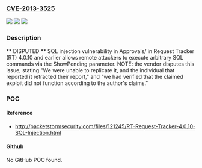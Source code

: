 ### [CVE-2013-3525](https://cve.mitre.org/cgi-bin/cvename.cgi?name=CVE-2013-3525)
![](https://img.shields.io/static/v1?label=Product&message=n%2Fa&color=blue)
![](https://img.shields.io/static/v1?label=Version&message=n%2Fa&color=blue)
![](https://img.shields.io/static/v1?label=Vulnerability&message=n%2Fa&color=brighgreen)

### Description

** DISPUTED **  SQL injection vulnerability in Approvals/ in Request Tracker (RT) 4.0.10 and earlier allows remote attackers to execute arbitrary SQL commands via the ShowPending parameter.  NOTE: the vendor disputes this issue, stating "We were unable to replicate it, and the individual that reported it retracted their report," and "we had verified that the claimed exploit did not function according to the author's claims."

### POC

#### Reference
- http://packetstormsecurity.com/files/121245/RT-Request-Tracker-4.0.10-SQL-Injection.html

#### Github
No GitHub POC found.

